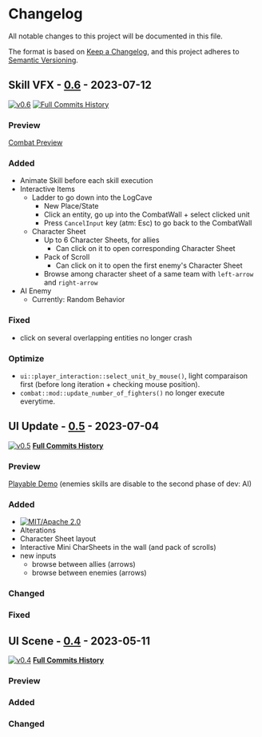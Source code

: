 # Changelog

All notable changes to this project will be documented in this file.

The format is based on [Keep a Changelog](https://keepachangelog.com/en/1.0.0/),
and this project adheres to [Semantic Versioning](https://semver.org/spec/v2.0.0.html).

## Skill VFX - [0.6](https://github.com/Fabinistere/bevy_turn-based_combat/releases/tag/v0.6) - 2023-07-12

[![v0.6](https://img.shields.io/badge/v0.6-gray?style=flat&logo=github&logoColor=181717&link=https://github.com/Fabinistere/bevy_turn-based_combat/releases/tag/v0.6)](https://github.com/Fabinistere/bevy_turn-based_combat/releases/tag/v0.6)
[![**Full Commits History**](https://img.shields.io/badge/GitHubLog-gray?style=flat&logo=github&logoColor=181717&link=https://github.com/Fabinistere/bevy_turn-based_combat/commits/v0.6)](https://github.com/Fabinistere/bevy_turn-based_combat/commits/v0.6)

### Preview

[Combat Preview](https://github.com/Fabinistere/bevy_turn-based_combat/assets/73140258/536b91f1-6e4a-4e60-8c1d-21e19445676a)

### Added

- Animate Skill before each skill execution
- Interactive Items
  - Ladder to go down into the LogCave
    - New Place/State
    - Click an entity, go up into the CombatWall + select clicked unit
    - Press `CancelInput` key (atm: Esc) to go back to the CombatWall
  - Character Sheet
    - Up to 6 Character Sheets, for allies
      - Can click on it to open corresponding Character Sheet
    - Pack of Scroll
      - Can click on it to open the first enemy's Character Sheet
    - Browse among character sheet of a same team with `left-arrow` and `right-arrow`
- AI Enemy
  - Currently: Random Behavior

### Fixed

- click on several overlapping entities no longer crash

### Optimize

- `ui::player_interaction::select_unit_by_mouse()`, light comparaison first (before long iteration + checking mouse position).
- `combat::mod::update_number_of_fighters()` no longer execute everytime.

## UI Update - [0.5](https://github.com/Fabinistere/bevy_turn-based_combat/releases/tag/v0.5) - 2023-07-04

[![v0.5](https://img.shields.io/badge/v0.5-gray?style=flat&logo=github&logoColor=181717&link=https://github.com/Fabinistere/bevy_turn-based_combat/releases/tag/v0.5)](https://github.com/Fabinistere/bevy_turn-based_combat/releases/tag/v0.5)
[**Full Commits History**](https://github.com/Fabinistere/bevy_turn-based_combat/commits/v0.5)

<!-- TODO: Changelog -->
<!-- TODO: proper Release Description -->

### Preview

<!-- with a gif -->

[Playable Demo](https://fabinistere.github.io/bevy_turn-based_combat/) (enemies skills are disable to the second phase of dev: AI)

### Added

- [![MIT/Apache 2.0](https://img.shields.io/badge/license-MIT%2FApache-blue.svg)](https://github.com/fabinistere/bevy_turn-based_combat#license)
- Alterations
- Character Sheet layout
- Interactive Mini CharSheets in the wall (and pack of scrolls)
- new inputs
  - browse between allies (arrows)
  - browse between enemies (arrows)

### Changed

### Fixed

## UI Scene - [0.4](https://github.com/Fabinistere/bevy_turn-based_combat/releases/tag/v0.4) - 2023-05-11

[![v0.4](https://img.shields.io/badge/v0.4-gray?style=flat&logo=github&logoColor=181717&link=https://github.com/Fabinistere/bevy_turn-based_combat/releases/tag/v0.4)](https://github.com/Fabinistere/bevy_turn-based_combat/releases/tag/v0.4)
[**Full Commits History**](https://github.com/Fabinistere/bevy_turn-based_combat/commits/v0.4)

### Preview

<!-- with a gif -->

### Added

### Changed
